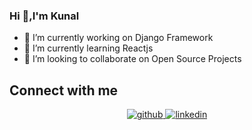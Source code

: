 ### Hi 👋,I'm Kunal

- 🔭 I’m currently working on Django Framework
- 🌱 I’m currently learning Reactjs
- 👯 I’m looking to collaborate on Open Source Projects

## Connect with me  
<p align="center">
  <a href="https://github.com/Kunal1198" target="_blank">
  <img src=https://img.shields.io/badge/github-%2324292e.svg?&style=for-the-badge&logo=github&logoColor=white alt=github style="margin-bottom: 5px;" />
  </a>
  <a href="https://linkedin.com/in/kunalbhoyar11" target="_blank">
  <img src=https://img.shields.io/badge/linkedin-%231E77B5.svg?&style=for-the-badge&logo=linkedin&logoColor=white alt=linkedin style="margin-bottom: 5px;" />
  </a>
</p>  
